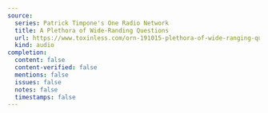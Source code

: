 ```yaml
---
source:
  series: Patrick Timpone's One Radio Network
  title: A Plethora of Wide-Randing Questions
  url: https://www.toxinless.com/orn-191015-plethora-of-wide-ranging-questions.mp3
  kind: audio
completion:
  content: false
  content-verified: false
  mentions: false
  issues: false
  notes: false
  timestamps: false
---
```


